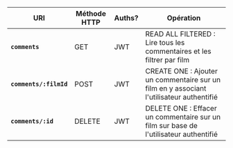 | URI | Méthode HTTP | Auths? | Opération |
|---|---|---|---|
| **`comments`** | GET | JWT | READ ALL FILTERED : Lire tous les commentaires et les filtrer par film |
| **`comments/:filmId`** | POST | JWT | CREATE ONE : Ajouter un commentaire sur un film en y associant l'utilisateur authentifié |
| **`comments/:id`** | DELETE | JWT | DELETE ONE : Effacer un commentaire sur un film sur base de l'utilisateur authentifié |
